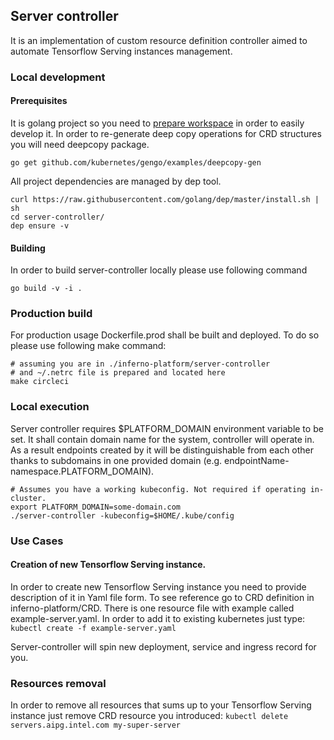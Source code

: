 ## Server controller

It is an implementation of custom resource definition controller aimed to automate Tensorflow Serving 
instances management.

### Local development

#### Prerequisites
It is golang project so you need to [prepare workspace](https://golang.org/doc/code.html) 
in order to easily develop it.
In order to re-generate deep copy operations for CRD structures you will need deepcopy package.
```
go get github.com/kubernetes/gengo/examples/deepcopy-gen
```

All project dependencies are managed by dep tool.
```
curl https://raw.githubusercontent.com/golang/dep/master/install.sh | sh
cd server-controller/
dep ensure -v
```

#### Building
In order to build server-controller locally please use following command
```
go build -v -i .
```

### Production build
For production usage Dockerfile.prod shall be built and deployed.
To do so please use following make command:
```
# assuming you are in ./inferno-platform/server-controller
# and ~/.netrc file is prepared and located here
make circleci
```

### Local execution
Server controller requires $PLATFORM_DOMAIN environment variable to be set. It shall contain domain 
name for the system, controller will operate in.
As a result endpoints created by it will be distinguishable from each other thanks to subdomains in 
one provided domain (e.g. endpointName-namespace.PLATFORM_DOMAIN).
```
# Assumes you have a working kubeconfig. Not required if operating in-cluster.
export PLATFORM_DOMAIN=some-domain.com
./server-controller -kubeconfig=$HOME/.kube/config
```

### Use Cases

#### Creation of new Tensorflow Serving instance.
In order to create new Tensorflow Serving instance you need to provide description of it in Yaml 
file form. To see reference go to CRD definition in inferno-platform/CRD. There is one resource file
with example called example-server.yaml.
In order to add it to existing kubernetes just type:
```kubectl create -f example-server.yaml```

Server-controller will spin new deployment, service and ingress record for you.

### Resources removal
In order to remove all resources that sums up to your Tensorflow Serving instance just remove CRD 
resource you introduced:
```kubectl delete servers.aipg.intel.com my-super-server```


